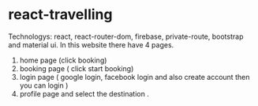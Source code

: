 # react-travelling

Technologys: react, react-router-dom, firebase, private-route, bootstrap and material ui.
In this website there have 4 pages.
1. home page (click booking)
2. booking page ( click start booking)
3. login page ( google login, facebook login and also create account then you can login )
4. profile page and select the destination .

